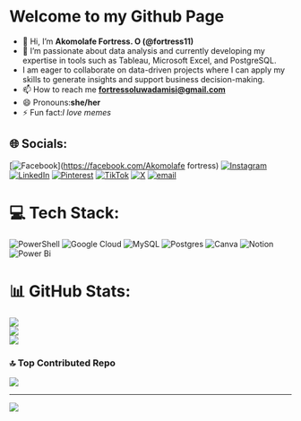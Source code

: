 # Welcome to my Github Page
- 👋 Hi, I’m **Akomolafe Fortress. O (@fortress11)**
- 👀 I’m passionate about data analysis and currently developing my expertise in tools such as Tableau, Microsoft Excel, and PostgreSQL.
- I am eager to collaborate on data-driven projects where I can apply my skills to generate insights and support business decision-making.
- 📫 How to reach me **fortressoluwadamisi@gmail.com**
- 😄 Pronouns:**she/her**
- ⚡ Fun fact:*I love memes*

## 🌐 Socials:
[![Facebook](https://img.shields.io/badge/Facebook-%231877F2.svg?logo=Facebook&logoColor=white)](https://facebook.com/Akomolafe fortress) [![Instagram](https://img.shields.io/badge/Instagram-%23E4405F.svg?logo=Instagram&logoColor=white)](https://instagram.com/Simply_fortress) [![LinkedIn](https://img.shields.io/badge/LinkedIn-%230077B5.svg?logo=linkedin&logoColor=white)](https://linkedin.com/in/https://www.linkedin.com/in/akomolafe-fortress-249905349?trk=contact-info) [![Pinterest](https://img.shields.io/badge/Pinterest-%23E60023.svg?logo=Pinterest&logoColor=white)](https://pinterest.com/Fortressoluwadamisi) [![TikTok](https://img.shields.io/badge/TikTok-%23000000.svg?logo=TikTok&logoColor=white)](https://tiktok.com/@For_tress) [![X](https://img.shields.io/badge/X-black.svg?logo=X&logoColor=white)](https://x.com/@fortressoluwada) [![email](https://img.shields.io/badge/Email-D14836?logo=gmail&logoColor=white)](mailto:Fortressoluwadamisi@gmail.com) 

# 💻 Tech Stack:
![PowerShell](https://img.shields.io/badge/PowerShell-%235391FE.svg?style=for-the-badge&logo=powershell&logoColor=white) ![Google Cloud](https://img.shields.io/badge/GoogleCloud-%234285F4.svg?style=for-the-badge&logo=google-cloud&logoColor=white) ![MySQL](https://img.shields.io/badge/mysql-4479A1.svg?style=for-the-badge&logo=mysql&logoColor=white) ![Postgres](https://img.shields.io/badge/postgres-%23316192.svg?style=for-the-badge&logo=postgresql&logoColor=white) ![Canva](https://img.shields.io/badge/Canva-%2300C4CC.svg?style=for-the-badge&logo=Canva&logoColor=white) ![Notion](https://img.shields.io/badge/Notion-%23000000.svg?style=for-the-badge&logo=notion&logoColor=white) ![Power Bi](https://img.shields.io/badge/power_bi-F2C811?style=for-the-badge&logo=powerbi&logoColor=black)
# 📊 GitHub Stats:
![](https://github-readme-stats.vercel.app/api?username=Fortress11&theme=swift&hide_border=false&include_all_commits=true&count_private=false)<br/>
![](https://nirzak-streak-stats.vercel.app/?user=Fortress11&theme=swift&hide_border=false)<br/>
![](https://github-readme-stats.vercel.app/api/top-langs/?username=Fortress11&theme=swift&hide_border=false&include_all_commits=true&count_private=false&layout=compact)

### 🔝 Top Contributed Repo
![](https://github-contributor-stats.vercel.app/api?username=Fortress11&limit=5&theme=dark&combine_all_yearly_contributions=true)

---
[![](https://visitcount.itsvg.in/api?id=Fortress11&icon=0&color=0)](https://visitcount.itsvg.in)

<!-- Proudly created with GPRM ( https://gprm.itsvg.in ) -->
